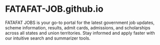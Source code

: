 # FATAFAT-JOB.github.io
FATAFAT JOBS is your go-to portal for the latest government job updates, scheme information, results, admit cards, admissions, and scholarships across all states and union territories. Stay informed and apply faster with our intuitive search and summarizer tools.
